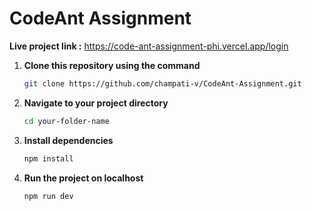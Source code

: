 # CodeAnt Assignment

**Live project link :**  https://code-ant-assignment-phi.vercel.app/login 

1. **Clone this repository using the command**
   ```bash
   git clone https://github.com/champati-v/CodeAnt-Assignment.git

2. **Navigate to your project directory**
   ```bash
   cd your-folder-name

3. **Install dependencies**
    ```bash
    npm install

4. **Run the project on localhost**
   ```bash
   npm run dev

